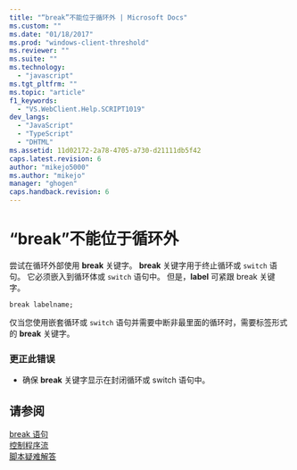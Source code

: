 ```yaml
---
title: "“break”不能位于循环外 | Microsoft Docs"
ms.custom: ""
ms.date: "01/18/2017"
ms.prod: "windows-client-threshold"
ms.reviewer: ""
ms.suite: ""
ms.technology: 
  - "javascript"
ms.tgt_pltfrm: ""
ms.topic: "article"
f1_keywords: 
  - "VS.WebClient.Help.SCRIPT1019"
dev_langs: 
  - "JavaScript"
  - "TypeScript"
  - "DHTML"
ms.assetid: 11d02172-2a78-4705-a730-d21111db5f42
caps.latest.revision: 6
author: "mikejo5000"
ms.author: "mikejo"
manager: "ghogen"
caps.handback.revision: 6
---
```

# “break”不能位于循环外
尝试在循环外部使用 **break** 关键字。  **break** 关键字用于终止循环或 `switch` 语句。  它必须嵌入到循环体或 `switch` 语句中。  但是，**label** 可紧跟 break 关键字。  
  
```  
break labelname;  
```  
  
 仅当您使用嵌套循环或 `switch` 语句并需要中断非最里面的循环时，需要标签形式的 **break** 关键字。  
  
### 更正此错误  
  
-   确保 **break** 关键字显示在封闭循环或 switch 语句中。  
  
## 请参阅  
 [break 语句](../../javascript/reference/break-statement-javascript.md)   
 [控制程序流](../../javascript/controlling-program-flow-javascript.md)   
 [脚本疑难解答](../../javascript/advanced/troubleshooting-your-scripts-javascript.md)